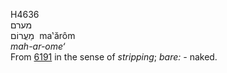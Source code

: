 <body>
  <p>H4636<br>  מערם  <br> מַעֲרוֹם  ‎  ma‛ărôm  <br><i>mah-ar-ome‘ </i><br>From <a href="h6191.htm">6191</a>  in the sense of <i>stripping</i>; <i>bare: - </i>naked.<br></p>
 </body>